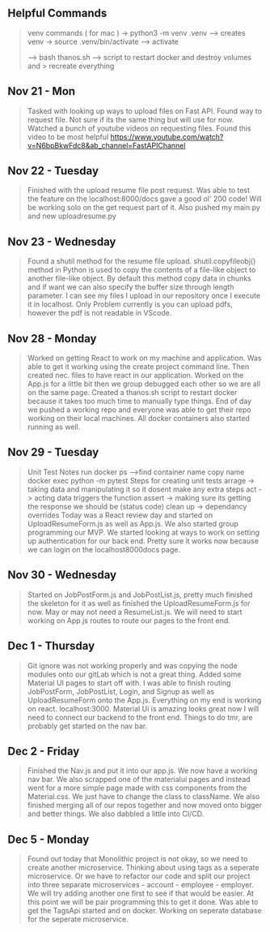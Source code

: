 ## Helpful Commands
> venv commands ( for mac )
> -> python3 -m venv .venv --> creates venv
> -> source .venv/bin/activate --> activate
> 
> --> bash thanos.sh --> script to restart docker and destroy volumes and > recreate everything

## Nov 21 - Mon
> Tasked with looking up ways to upload files on Fast API. Found way to request file. Not sure if its the same thing but will use for now. Watched a bunch of youtube videos on requesting files. Found this video to be most helpful https://www.youtube.com/watch?v=N6bpBkwFdc8&ab_channel=FastAPIChannel

## Nov 22 - Tuesday
> Finished with the upload resume file post request. Was able to test the feature on the localhost:8000/docs gave a good ol' 200 code! Will be working solo on the get request part of it. Also pushed my main.py and new uploadresume.py

## Nov 23 - Wednesday
> Found a shutil method for the resume file upload. shutil.copyfileobj() method in Python is used to copy the contents of a file-like object to another file-like object. By default this method copy data in chunks and if want we can also specify the buffer size through length parameter. I can see my files I upload in our repository once I execute it in localhost. Only Problem currently is you can upload pdfs, however the pdf is not readable in VScode.

## Nov 28 - Monday
> Worked on getting React to work on my machine and application. Was able to get it working using the create project command line. Then created nec. files to have react in our application. 
> Worked on the App.js for a little bit then we group debugged each other so we are all on the same page. Created a thanos.sh script to restart docker because it takes too much time to manually type things. End of day we pushed a working repo and everyone was able to get their repo working on their local machines. All docker containers also started running as well.

## Nov 29 - Tuesday
>Unit Test Notes
>run docker ps -->find container name
>copy name
>docker exec <container id> python -m pytest
>Steps for creating unit tests
>arrage -> taking data and manipulating it so it dosent make any extra steps 
>act -> acting data triggers the function
>assert -> making sure its getting the response we should be (status code)
>clean up -> dependancy overrides
>Today was a React review day and started on UploadResumeForm.js as well as App.js. We also started group programming our MVP. We started looking at ways to work on setting up authentication for our back end. Pretty sure it works now because we can login on the localhost8000docs page.

## Nov 30 - Wednesday
> Started on JobPostForm.js and JobPostList.js, pretty much finished the skeleton for it as well as finished the UploadResumeForm.js for now. May or may not need a ResumeList.js. We will need to start working on App.js routes to route our pages to the front end.

## Dec 1 - Thursday
> Git ignore was not working properly and was copying the node modules onto our gitLab which is not a great thing. Added some Material UI pages to start off with. I was able to finish routing JobPostForm, JobPostList, Login, and Signup as well as UploadResumeForm onto the App.js. Everything on my end is working on react. localhost:3000. Material Ui is amazing looks great now I will need to connect our backend to the front end. Things to do tmr, are probably get started on the nav bar.

## Dec 2 - Friday
> Finished the Nav.js and put it into our app.js. We now have a working nav bar. We also scrapped one of the materialui pages and instead went for a more simple page made with css components from the Material.css.  We just have to change the class to className. We also finished merging all of our repos together and now moved onto bigger and better things.
> We also dabbled a little into CI/CD.

## Dec 5 - Monday
> Found out today that Monolithic project is not okay, so we need to create another microservice. Thinking about using tags as a seperate microservice. Or we have to refactor our code and split our project into three separate microservices - account - employee - employer. 
> We will try adding another one first to see if that would be easier.
> At this point we will be pair programming this to get it done.
> Was able to get the TagsApi started and on docker. 
> Working on seperate database for the seperate microservice.